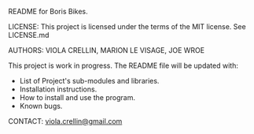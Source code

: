 README for Boris Bikes.

LICENSE: 	This project is licensed under the terms of the MIT license. 
		See LICENSE.md

AUTHORS: 	VIOLA CRELLIN, MARION LE VISAGE, JOE WROE

This project is work in progress. The README file will be updated with:

* List of Project's sub-modules and libraries. 
* Installation instructions.
* How to install and use the program.
* Known bugs. 

CONTACT: 	viola.crellin@gmail.com
